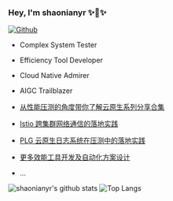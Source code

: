 ### Hey, I'm shaonianyr ✨🚀✨

[![Github](https://img.shields.io/github/followers/shaonianyr?label=Follow&style=social)](https://github.com/shaonianyr)

- Complex System Tester
- Efficiency Tool Developer
- Cloud Native Admirer
- AIGC Trailblazer

- [从性能压测的角度带你了解云原生系列分享合集](https://testerhome.com/topics/34062)
- [Istio 跨集群网络通信的落地实践](https://testerhome.com/topics/34442)
- [PLG 云原生日志系统在压测中的落地实践](https://testerhome.com/topics/34234)
- [更多效能工具开发及自动化方案设计](https://testerhome.com/shaonianyr)
- ...

<!--
![shaonianyr's github stats](https://github-readme-stats-git-masterrstaa-rickstaa.vercel.app/api?username=shaonianyr&show_icons=true&count_private=true&line_height=21&hide_border=true&theme=vue)
![Top Langs](https://https://github-readme-stats-git-masterrstaa-rickstaa.vercel.app/api/top-langs/?username=shaonianyr&hide=html&exclude_repo=python_vim&hide_border=true&layout=compact&theme=vue)
-->
<!-- 注释 [![trophy](https://github-profile-trophy.vercel.app/?username=shaonianyr&theme=flat&column=10&margin-w=10)](https://github.com/shaonianyr) -->

![shaonianyr's github stats](https://github-readme-stats-git-masterrstaa-rickstaa.vercel.app/api?username=shaonianyr&show_icons=true&count_private=true&line_height=40&hide_border=true&theme=vue)
![Top Langs](https://github-readme-stats-git-masterrstaa-rickstaa.vercel.app/api/top-langs/?username=shaonianyr&hide=html&exclude_repo=python_vim&hide_border=true&theme=vue)
